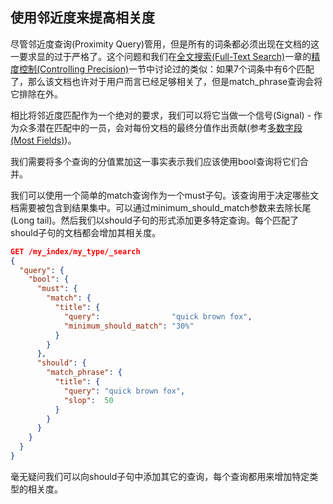 ## 使用邻近度来提高相关度 ##

尽管邻近度查询(Proximity Query)管用，但是所有的词条都必须出现在文档的这一要求显的过于严格了。这个问题和我们在[全文搜索(Full-Text Search)](http://www.elasticsearch.org/guide/en/elasticsearch/guide/current/full-text-search.html)一章的[精度控制(Controlling Precision)](http://www.elasticsearch.org/guide/en/elasticsearch/guide/current/match-multi-word.html#match-precision)一节中讨论过的类似：如果7个词条中有6个匹配了，那么该文档也许对于用户而言已经足够相关了，但是match_phrase查询会将它排除在外。

相比将邻近度匹配作为一个绝对的要求，我们可以将它当做一个信号(Signal) - 作为众多潜在匹配中的一员，会对每份文档的最终分值作出贡献(参考[多数字段(Most Fields)](http://www.elasticsearch.org/guide/en/elasticsearch/guide/current/most-fields.html))。

我们需要将多个查询的分值累加这一事实表示我们应该使用bool查询将它们合并。

我们可以使用一个简单的match查询作为一个must子句。该查询用于决定哪些文档需要被包含到结果集中。可以通过minimum_should_match参数来去除长尾(Long tail)。然后我们以should子句的形式添加更多特定查询。每个匹配了should子句的文档都会增加其相关度。

```json
GET /my_index/my_type/_search
{
  "query": {
    "bool": {
      "must": {
        "match": { 
          "title": {
            "query":                "quick brown fox",
            "minimum_should_match": "30%"
          }
        }
      },
      "should": {
        "match_phrase": { 
          "title": {
            "query": "quick brown fox",
            "slop":  50
          }
        }
      }
    }
  }
}
```

毫无疑问我们可以向should子句中添加其它的查询，每个查询都用来增加特定类型的相关度。





